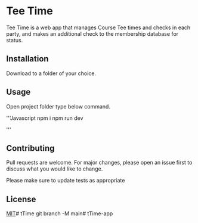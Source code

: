 # Tee Time

Tee Time is a web app that manages Course Tee times and checks in each party, and makes an additional
check to the membership database for status.

## Installation

Download to a folder of your choice.


## Usage
Open project folder type below command.

'''Javascript
npm i
npm run dev

'''

## Contributing
Pull requests are welcome. For major changes, please open an issue first to discuss what you would like to change.

Please make sure to update tests as appropriate


## License

[MIT](https://choosealicense.com/licenses/mit/)# tTime
git branch -M main# tTime-app
